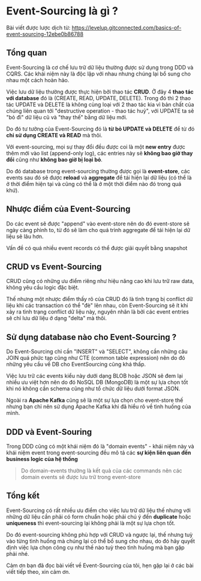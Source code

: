 # Event-Sourcing là gì ?

Bài viết được lược dịch từ: https://levelup.gitconnected.com/basics-of-event-sourcing-12ebe0b86788

## Tổng quan

Event-Sourcing là cơ chế lưu trữ dữ liệu thường được sử dụng trong DDD và CQRS. Các khái niệm này là độc lập với nhau nhưng chúng lại bổ sung cho nhau một cách hoàn hảo.

Việc lưu dữ liệu thường được thực hiện bởi thao tác **CRUD**. Ở đây 4 **thao tác với database** đó là (CREATE, READ, UPDATE, DELETE). Trong đó thì 2 thao tác UPDATE và DELETE là không cùng loại với 2 thao tác kia vì bản chất của chúng liên quan tới "destructive operation - thao tác huỷ", với UPDATE ta sẽ "bỏ đi" dữ liệu cũ và "thay thế" bằng dữ liệu mới.

Do đó tư tưởng của Event-Sourcing đó là **từ bỏ UPDATE và DELETE** để từ đó **chỉ sử dụng CREATE và READ** mà thôi.

Với event-sourcing, mọi sự thay đổi đều được coi là một **new entry** được thêm mới vào list (append-only log), các entries này sẽ **không bao giờ thay đổi** cũng như **không bao giờ bị loại bỏ**.

Do đó database trong event-sourcing thường được gọi là **event-store**, các events sau đó sẽ được **reload** và **aggregate** để tái hiện lại dữ liệu (có thể là ở thời điểm hiện tại và cũng có thể là ở một thời điểm nào đó trong quá khứ).

## Nhược điểm của Event-Sourcing

Do các event sẽ được "append" vào event-store nên do đó event-store sẽ ngày càng phình to, từ đó sẽ làm cho quá trình aggregate để tái hiện lại dữ liệu sẽ lâu hơn.

Vấn đề có quá nhiều event records có thể được giải quyết bằng snapshot

## CRUD vs Event-Sourcing

CRUD cũng có những ưu điểm riêng như hiệu năng cao khi lưu trữ raw data, không yêu cầu logic đặc biệt.

Thế nhưng một nhược điểm thấy rõ của CRUD đó là tình trạng bị conflict dữ liệu khi các transaction có thể "đè" lên nhau, còn Event-Sourcing sẽ ít khi xảy ra tình trạng conflict dữ liệu này, nguyên nhân là bởi các event entries sẽ chỉ lưu dữ liệu ở dạng "delta" mà thôi.

## Sử dụng database nào cho Event-Sourcing ?

Do Event-Sourcing chỉ cần "INSERT" và "SELECT", không cần những câu JOIN quá phức tạp cũng như CTE (common table expression) nên do đó những yêu cầu về DB cho EventSourcing cũng khá thấp.

Việc lưu trữ các events kiểu này dưới dạng BLOB hoặc JSON sẽ đem lại nhiều ưu việt hơn nên do đó NoSQL DB (MongoDB) là một sự lựa chọn tốt khi nó không cần schema cũng như tổ chức dữ liệu dưới format JSON.

Ngoài ra **Apache Kafka** cũng sẽ là một sự lựa chọn cho event-store thế nhưng bạn chỉ nên sử dụng Apache Kafka khi đã hiểu rõ về tình huống của mình.

## DDD và Event-Souring

Trong DDD cũng có một khái niệm đó là "domain events" - khái niệm này và khái niệm event trong event-sourcing đều mô tả các **sự kiện liên quan đến business logic của hệ thống**

> Do domain-events thường là kết quả của các commands nên các domain events sẽ được lưu trữ trong event-store

## Tổng kết

Event-Sourcing có rất nhiều ưu điểm cho việc lưu trữ dữ liệu thế nhưng với những dữ liệu cần phải có form chuẩn hoặc phải chú ý đến **duplicate** hoặc **uniqueness** thì event-sourcing lại không phải là một sự lựa chọn tốt.

Do đó event-sourcing không phù hợp với CRUD và ngược lại, thế nhưng tuỳ vào từng tình huống mà chúng lại có thể bổ sung cho nhau, do đó hãy quyết định việc lựa chọn công cụ như thế nào tuỳ theo tình huống mà bạn gặp phải nhé.

Cảm ơn bạn đã đọc bài viết về Event-Sourcing của tôi, hẹn gặp lại ở các bài viết tiếp theo, xin cảm ơn.
